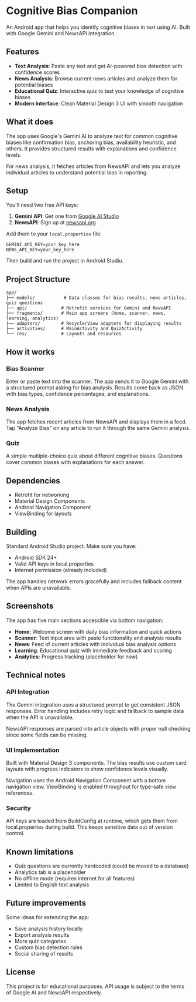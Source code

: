 # Cognitive Bias Companion

An Android app that helps you identify cognitive biases in text using AI. Built with Google Gemini and NewsAPI integration.

## Features

- **Text Analysis**: Paste any text and get AI-powered bias detection with confidence scores
- **News Analysis**: Browse current news articles and analyze them for potential biases
- **Educational Quiz**: Interactive quiz to test your knowledge of cognitive biases
- **Modern Interface**: Clean Material Design 3 UI with smooth navigation

## What it does

The app uses Google's Gemini AI to analyze text for common cognitive biases like confirmation bias, anchoring bias, availability heuristic, and others. It provides structured results with explanations and confidence levels.

For news analysis, it fetches articles from NewsAPI and lets you analyze individual articles to understand potential bias in reporting.

## Setup

You'll need two free API keys:

1. **Gemini API**: Get one from [Google AI Studio](https://makersuite.google.com/app/apikey)
2. **NewsAPI**: Sign up at [newsapi.org](https://newsapi.org/register)

Add them to your `local.properties` file:
```
GEMINI_API_KEY=your_key_here
NEWS_API_KEY=your_key_here
```

Then build and run the project in Android Studio.

## Project Structure

```
app/
├── models/           # Data classes for bias results, news articles, quiz questions
├── api/             # Retrofit services for Gemini and NewsAPI
├── fragments/       # Main app screens (home, scanner, news, learning, analytics)
├── adapters/        # RecyclerView adapters for displaying results
├── activities/      # MainActivity and QuizActivity
└── res/             # Layouts and resources
```

## How it works

### Bias Scanner
Enter or paste text into the scanner. The app sends it to Google Gemini with a structured prompt asking for bias analysis. Results come back as JSON with bias types, confidence percentages, and explanations.

### News Analysis  
The app fetches recent articles from NewsAPI and displays them in a feed. Tap "Analyze Bias" on any article to run it through the same Gemini analysis.

### Quiz
A simple multiple-choice quiz about different cognitive biases. Questions cover common biases with explanations for each answer.

## Dependencies

- Retrofit for networking
- Material Design Components  
- Android Navigation Component
- ViewBinding for layouts

## Building

Standard Android Studio project. Make sure you have:
- Android SDK 24+
- Valid API keys in local.properties
- Internet permission (already included)

The app handles network errors gracefully and includes fallback content when APIs are unavailable.

## Screenshots

The app has five main sections accessible via bottom navigation:

- **Home**: Welcome screen with daily bias information and quick actions
- **Scanner**: Text input area with paste functionality and analysis results
- **News**: Feed of current articles with individual bias analysis options  
- **Learning**: Educational quiz with immediate feedback and scoring
- **Analytics**: Progress tracking (placeholder for now)

## Technical notes

### API Integration
The Gemini integration uses a structured prompt to get consistent JSON responses. Error handling includes retry logic and fallback to sample data when the API is unavailable.

NewsAPI responses are parsed into article objects with proper null checking since some fields can be missing.

### UI Implementation  
Built with Material Design 3 components. The bias results use custom card layouts with progress indicators to show confidence levels visually.

Navigation uses the Android Navigation Component with a bottom navigation view. ViewBinding is enabled throughout for type-safe view references.

### Security
API keys are loaded from BuildConfig at runtime, which gets them from local.properties during build. This keeps sensitive data out of version control.

## Known limitations

- Quiz questions are currently hardcoded (could be moved to a database)
- Analytics tab is a placeholder  
- No offline mode (requires internet for all features)
- Limited to English text analysis

## Future improvements

Some ideas for extending the app:
- Save analysis history locally
- Export analysis results
- More quiz categories  
- Custom bias detection rules
- Social sharing of results

## License

This project is for educational purposes. API usage is subject to the terms of Google AI and NewsAPI respectively.
